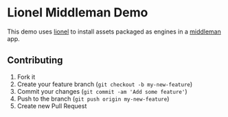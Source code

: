 # Lionel Middleman Demo

This demo uses [lionel](https://github.com/gkop/lionel) to install assets packaged as engines in a [middleman](http://middlemanapp.com/) app.

## Contributing

1. Fork it
2. Create your feature branch (`git checkout -b my-new-feature`)
3. Commit your changes (`git commit -am 'Add some feature'`)
4. Push to the branch (`git push origin my-new-feature`)
5. Create new Pull Request

